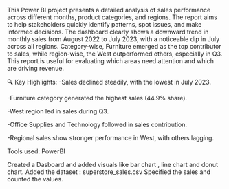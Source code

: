 This Power BI project presents a detailed analysis of sales performance across different months, product categories, and regions. The report aims to help stakeholders quickly identify patterns, spot issues, and make informed decisions. The dashboard clearly shows a downward trend in monthly sales from August 2022 to July 2023, with a noticeable dip in July across all regions. Category-wise, Furniture emerged as the top contributor to sales, while region-wise, the West outperformed others, especially in Q3. This report is useful for evaluating which areas need attention and which are driving revenue.

🔍 Key Highlights:
-Sales declined steadily, with the lowest in July 2023.

-Furniture category generated the highest sales (44.9% share).

-West region led in sales during Q3.

-Office Supplies and Technology followed in sales contribution.

-Regional sales show stronger performance in West, with others lagging.

Tools used: PowerBI

Created a Dasboard and added visuals like bar chart , line chart and donut chart.
Added the dataset : superstore_sales.csv
Specified the sales and counted the values.
